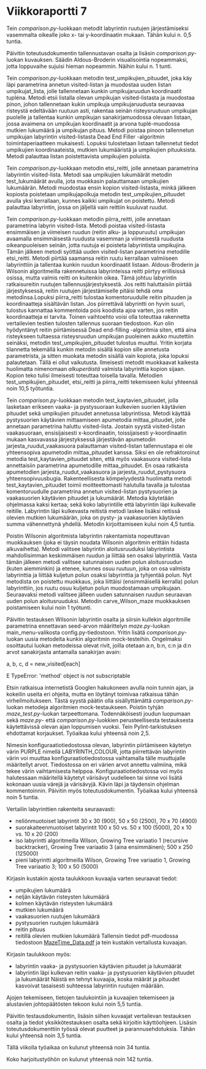 # Viikkoraportti 7
Tein _comparison.py_-luokkaan metodit labyrintin ruutujen järjestämiseksi vasemmalta oikealle joko x- tai y-koordinaatin mukaan. Tähän kului n. 0,5 tuntia.

Päivitin toteutusdokumentin tallennustavan osalta ja lisäsin _comparison.py_-luokan kuvauksen. Säädin Aldous-Broderin visualisointia nopeammaksi, jotta loppuvaihe sujuisi hieman nopeammin. Näihin kului n. 1 tunti.

Tein _comparison.py_-luokkaan metodin test_umpikujien_pituudet, joka käy läpi parametrina annetun visited-listan ja muodostaa uuden listan umpikujat_lista, jolle tallennetaan kunkin umpikujaruudun koordinaatit tupléna. Metodi etsii listalla olevan umpikujan visited-listasta ja muodostaa pinon, johon tallennetaan kukin umpikuja umpikujaruudusta seuraavaa risteystä edeltävään ruutuun asti, rakentaa seinän risteysruutuun umpikujan puolelle ja tallentaa kunkin umpikujan sanakirjamuodossa olevaan listaan, jossa avaimena on umpikujan koordinaatit ja arvona tuplé-muodossa mutkien lukumäärä ja umpikujan pituus. Metodi poistaa pinoon tallennetun umpikujan labyrintin visited-listasta Dead End Filler -algoritmin toimintaperiaatteen mukaisesti. Lopuksi tulostetaan listaan tallennetut tiedot umpikujien koordinaateista, mutkien lukumääristä ja umpikujien pituuksista. Metodi palauttaa listan poistettavista umpikujien poluista.

Tein _comparison.py_-luokkaan metodin etsi_reitti, jolle annetaan parametrina labyrintin visited-lista. Metodi saa umpikujien lukumäärät metodin test_lukumäärät avulla, jota muokkasin palauttamaan umpikujien lukumäärän. Metodi muodostaa ensin kopion visited-listasta, minkä jälkeen kopiosta poistetaan umpikujapolkuja metodin test_umpikujien_pituudet avulla yksi kerrallaan, kunnes kaikki umpikujat on poistettu. Metodi palauttaa labyrintin, jossa on jäljellä vain reittiin kuuluvat ruudut.

Tein _comparison.py_-luokkaan metodin piirra_reitti, jolle annetaan parametrina labyrin visited-lista. Metodi poistaa visited-listasta ensimmäisen ja viimeisen ruudun (reitin alku- ja loppuruutu) umpikujan avaamalla ensimmäisestä ruudusta vasemman ja viimeisestä ruudusta oikeanpuoleisen seinän, jotta ruutuja ei poisteta labyrintista umpikujina. Tämän jälkeen metodi syöttää uuden visited-listan parametrina metodille etsi_reitti. Metodi piirtää saamansa reitin ruutu kerrallaan valmiiseen labyrinttiin ja tallentaa kunkin ruudun koordinaatit listaan. Aldous-Broderin ja Wilsonin algoritmeilla rakennetuissa labyrinteissa reitti piirtyy erillisissä osissa, mutta valmis reitti on kuitenkin oikea. Tämä johtuu labyrintin ratkaisureitin ruutujen tallennusjärjestyksestä. Jos reitti haluttaisiin piirtää järjestyksessä, reitin ruutujen järjestämiselle pitäisi tehdä oma metodinsa.Lopuksi piirra_reitti tulostaa komentoruudulle reitin pituuden ja koordinaatteja sisältävän listan. Jos piirrettävä labyrintti on hyvin suuri, tulostus kannattaa kommentoida pois koodista ajoa varten, jos reitin koordinaatteja ei tarvita. Toinen vaihtoehto voisi olla toteuttaa rakennetta vertailevien testien tulosten tallennus suoraan tiedostoon. Kun olin hyödyntänyt reitin piirtämisessä Dead end-filling -algoritmia siten, että aina risteykseen tultaessa risteysruudun umpikujan puoleinen aukko muutettiin seinäksi, metodin test_umpikujien_pituudet tulostus muuttui. Yritin korjata tilannetta tekemällä kunkin metodin sisällä kopion sille annetusta parametrista, ja sitten muokata metodin sisällä vain kopiota, joka lopuksi palautetaan. Tällä ei ollut vaikutusta. Ilmeisesti metodit muokkaavat kaikesta huolimatta nimenomaan _alkuperäistä_ valmista labyrinttia kopion sijaan. Kopion teko tulisi ilmeisesti toteuttaa toisella tavalla. Metodien test_umpikujien_pituudet, etsi_reitti ja piirra_reitti tekemiseen kului yhteensä noin 10,5 työtuntia.

Tein _comparison.py_-luokkaan metodin test_kaytavien_pituudet, jolla lasketaan erikseen vaaka- ja pystysuoraan kulkevien suorien käytävien pituudet sekä umpikujien pituudet annetussa labyrintissa. Metodi käyttää pystysuorien käytävien mittaamiseen apumetodia mittaa_pituudet, jolle annetaan parametrina haluttu visited-lista. Jostain syystä visited-listan vaakasuoraan, ensisijaisesti x-koordinaatin, toissijaisesti y-koordinaatin mukaan kasvavassa järjestyksessä järjestävän apumetodin jarjesta_ruudut_vaakasuora palauttaman visited-listan tallennustapa ei ole yhteensopiva apumetodin mittaa_pituudet kanssa. Siksi en ole refraktoroinut metodia test_kaytavien_pituudet siten, että myös vaakasuora visited-lista annettaisiin parametrina apumetodille mittaa_pituudet. En osaa ratkaista apumetodien jarjesta_ruudut_vaakasuora ja jarjesta_ruudut_pystysuora yhteensopivuusbugia. Rakenteellisesta kömpelyydestä huolimatta metodi test_kaytavien_pituudet toimii moitteettomasti halutulla tavalla ja tulostaa komentoruudulle parametrina annetun visited-listan pystysuorien ja vaakasuorien käytävien pituudet ja lukumäärät. Metodia käytetään ohjelmassa kaksi kertaa; sekä koko labyrintille että labyrintin läpi kulkevalle reitille. Labyrintin läpi kulkevasta reitistä metodi laskee lisäksi reitissä olevien mutkien lukumäärän, joka on pysty- ja vaakasuorien käytävien summa vähennettynä yhdellä. Metodin kirjoittamiseen kului noin 4,5 tuntia.

Poistin Wilsonin algoritmista labyrintin rakentamista nopeuttavan muokkauksen (joka ei täysin noudata Wilsonin algoritmin erittäin hidasta alkuvaihetta). Metodi valitsee labyrintin aloitusruuduksi labyrintista mahdollisimman keskimmäisen ruudun ja liittää sen osaksi labyrinttiä. Vasta tämän jälkeen metodi valitsee satunnaisen uuden polun aloitusruudun (kuten aiemminkin) ja etenee, kunnes osuu ruutuun, joka on osa valmista labyrinttia ja liittää kuljetun polun osaksi labyrinttia ja tyhjentää polun. Nyt metodista on poistettu muokkaus, joka liittäisi (ensimmäisellä kerralla) polun labyrinttiin, jos ruutu osuu kuljetun polun muodostamaan umpikujaan. Seuraavaksi metodi valitsee jälleen uuden satunnaisen ruudun seuraavan uuden polun aloitusruuduksi. Metodin carve_Wilson_maze muokkauksen poistamiseen kului noin 1 työtunti.

Päivitin testauksen Wilsonin labyrintin osalta ja siirsin kullekin algoritmille parametrina ennettavan seed-arvon määrittelyn _maze.py_-luokan main_menu-valikosta config.py-tiedostoon. Yritin lisätä _comparison.py_-luokan uusia metodeita kunkin algoritmin mock-testeihin. Ongelmaksi osoittautui luokan metodeissa olevat rivit, joilla otetaan a:n, b:n, c:n ja d:n arvot sanakirjasta antamalla sanakirjan avain:

a, b, c, d = new_visited[each]

E           TypeError: 'method' object is not subscriptable

Etsin ratkaisua internetistä Googlen hakukoneen avulla noin tunnin ajan, ja kokeilin useita eri ohjeita, mutta en löytänyt toimivaa ratkaisua tähän virheilmoitukseen. Tästä syystä päätin olla sisällyttämättä _comparison.py_-luokan metodeja algoritmien mock-testaukseen. Poistin tyhjän _maze_test.py_-luokan tarpeettomana. Todennäköisesti joudun luopumaan sekä _maze.py_- että _comparison.py_-luokkien perusteellisesta testauksesta käytettävissä olevan ajan loppumisen vuoksi. Tein Pylint-tarkistuksen ehdottamat korjaukset. Työaikaa kului yhteensä noin 2,5.

Nimesin konfiguraatiotiedostossa olevan, labyrintin piirtämiseen käytetyn värin PURPLE nimellä LABYRINTH_COLOUR, jotta piirrettävän labyrintin värin voi muuttaa konfiguraatiotiedostossa vaihtamalla tälle muuttujalle määritellyt arvot. Tiedostossa on eri värien arvot annettu valmiina, mikä tekee värin vaihtamisesta helppoa. Konfiguraatiotiedostossa voi myös halutessaan määritellä käytetyt värisävyt uudelleen tai sinne voi lisätä kokonaan uusia värejä ja värisävyjä. Kävin läpi ja täydensin ohjelman kommentoinnin. Päivitin myös toteutusdokumentin. Työaikaa kului yhteensä noin 5 tuntia.

Vertailin labyrinttien rakenteita seuraavasti:
* neliönmuotoiset labyrintit 30 x 30 (900), 50 x 50 (2500), 70 x 70 (4900)
* suorakaiteenmuotoiset labyrintit 100 x 50 vs. 50 x 100 (5000), 20 x 10 vs. 10 x 20 (200)
* iso labyrintti algoritmeilla Wilson, Growing Tree variaatio 1 (recursive backtracker), Growing Tree variaatio 3 (aina ensimmäinen); 500 x 250 (125000)
* pieni labyrintti algoritmeilla Wilson, Growing Tree variaatio 1, Growing Tree variaatio 3; 100 x 50 (5000)

Kirjasin kustakin ajosta taulukkoon kuvaajia varten seuraavat tiedot:
* umpikujien lukumäärä
* neljän käytävän risteysten lukumäärä
* kolmen käytävän risteysten lukumäärä
* mutkien lukumäärä
* vaakasuorien ruutujen lukumäärä
* pystysuorien ruutujen lukumäärä
* reitin pituus
* reitillä olevien mutkien lukumäärä
Tallensin tiedot pdf-muodossa tiedostoon [MazeTime_Data.pdf](/dokumentaatio/MazeTime_Data.pdf) ja tein kustakin vertailusta kuvaajan.

Kirjasin taulukkoon myös:
* labyrintin vaaka- ja pystysuorien käytävien pituudet ja lukumäärät
* labyrintin läpi kulkevan reitin vaaka- ja pystysuorien käytävien pituudet ja lukumäärät
Näistä en tehnyt kuvaajia, koska määrät ja pituudet kasvoivat tasaisesti suhteessa labyrintin ruutujen määrään.

Ajojen tekemiseen, tietojen taulukointiin ja kuvaajien tekemiseen ja alustavien johtopäätösten tekoon kului noin 5,5 tuntia.

Päivitin testausdokumentin, lisäsin siihen kuvaajat vertailevan testauksen osalta ja tiedot yksikkötestauksen osalta sekä kirjoitin käyttöohjeen. Lisäsin toteutusdokumenttiin työssä olevat puutteet ja parannusehdotuksia. Tähän kului yhteensä noin 3,5 tuntia.

Tällä viikolla työaikaa on kulunut yhteensä noin 34 tuntia.

Koko harjoitustyöhön on kulunut yhteensä noin 142 tuntia.

